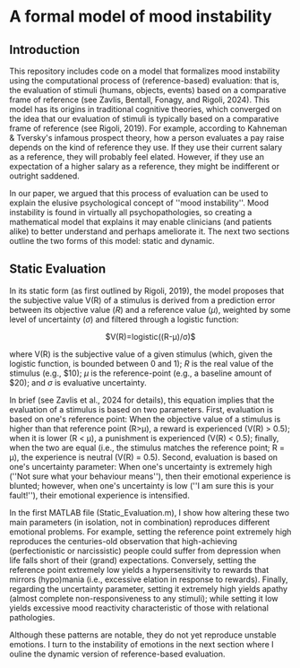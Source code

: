 
# A formal model of mood instability

## Introduction 
This repository includes code on a model that formalizes mood instability using the computational process of (reference-based) evaluation: that is, the evaluation of stimuli (humans, objects, events) based on a comparative frame of reference (see Zavlis, Bentall, Fonagy, and Rigoli, 2024). This model has its origins in traditional cognitive theories, which converged on the idea that our evaluation of stimuli is typically based on a comparative frame of reference (see Rigoli, 2019). For example, according to Kahneman & Tversky's infamous prospect theory, how a person evaluates a pay raise depends on the kind of reference they use. If they use their current salary as a reference, they will probably feel elated. However, if they use an expectation of a higher salary as a reference, they might be indifferent or outright saddened.

In our paper, we argued that this process of evaluation can be used to explain the elusive psychological concept of ''mood instability''. Mood instability is found in virtually all psychopathologies, so creating a mathematical model that explains it may enable clinicians (and patients alike) to better understand and perhaps ameliorate it. The next two sections outline the two forms of this model: static and dynamic. 

## Static Evaluation
In its static form (as first outlined by Rigoli, 2019), the model proposes that the subjective value V(R) of a stimulus is derived from a prediction error between its objective value (_R_) and a reference value (_μ_), weighted by some level of uncertainty (_σ_) and filtered through a logistic function: 

<p align="center">
$V(R)=logistic((R-μ)/σ)$
</p>

where V(R) is the subjective value of a given stimulus (which, given the logistic function, is bounded between 0 and 1); _R_ is the real value of the stimulus (e.g., $10); _μ_ is the reference-point (e.g., a baseline amount of $20); and _σ_ is evaluative uncertainty. 

In brief (see Zavlis et al., 2024 for details), this equation implies that the evaluation of a stimulus is based on two parameters. First, evaluation is based on one's reference point: When the objective value of a stimulus is higher than that reference point (R>μ), a reward is experienced (V(R) > 0.5); when it is lower (R < μ), a punishment is experienced (V(R) < 0.5); finally, when the two are equal (i.e., the stimulus matches the reference point; R = μ), the experience is neutral (V(R) = 0.5). Second, evaluation is based on one's uncertainty parameter: When one's uncertainty is extremely high (''Not sure what your behaviour means''), then their emotional experience is blunted; however, when one's uncertainty is low (''I am sure this is your fault!''), their emotional experience is intensified. 

In the first MATLAB file (Static_Evaluation.m), I show how altering these two main parameters (in isolation, not in combination) reproduces different emotional problems. For example, setting the reference point extremely high reproduces the centuries-old observation that high-achieving (perfectionistic or narcissistic) people could suffer from depression when life falls short of their (grand) expectations. Conversely, setting the reference point extremely low yields a hypersensitivity to rewards that mirrors (hypo)mania (i.e., excessive elation in response to rewards). Finally, regarding the uncertainty parameter, setting it extremely high yields apathy (almost complete non-responsiveness to any stimuli); while setting it low yields excessive mood reactivity characteristic of those with relational pathologies. 

Although these patterns are notable, they do not yet reproduce unstable emotions. I turn to the instability of emotions in the next section where I ouline the dynamic version of reference-based evaluation. 

